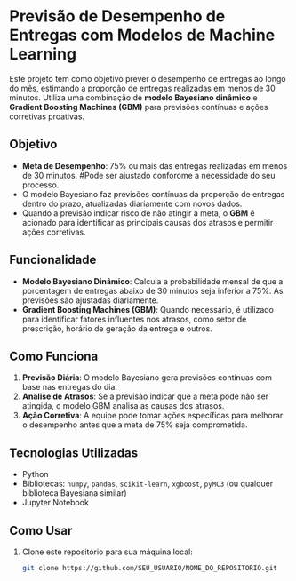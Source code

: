 # Previsão de Desempenho de Entregas com Modelos de Machine Learning

Este projeto tem como objetivo prever o desempenho de entregas ao longo do mês, estimando a proporção de entregas realizadas em menos de 30 minutos. Utiliza uma combinação de **modelo Bayesiano dinâmico** e **Gradient Boosting Machines (GBM)** para previsões contínuas e ações corretivas proativas.

## Objetivo
- **Meta de Desempenho**: 75% ou mais das entregas realizadas em menos de 30 minutos. #Pode ser ajustado conforome a necessidade do seu processo. 
- O modelo Bayesiano faz previsões contínuas da proporção de entregas dentro do prazo, atualizadas diariamente com novos dados.
- Quando a previsão indicar risco de não atingir a meta, o **GBM** é acionado para identificar as principais causas dos atrasos e permitir ações corretivas.

## Funcionalidade
- **Modelo Bayesiano Dinâmico**: Calcula a probabilidade mensal de que a porcentagem de entregas abaixo de 30 minutos seja inferior a 75%. As previsões são ajustadas diariamente.
- **Gradient Boosting Machines (GBM)**: Quando necessário, é utilizado para identificar fatores influentes nos atrasos, como setor de prescrição, horário de geração da entrega e outros.

## Como Funciona
1. **Previsão Diária**: O modelo Bayesiano gera previsões contínuas com base nas entregas do dia.
2. **Análise de Atrasos**: Se a previsão indicar que a meta pode não ser atingida, o modelo GBM analisa as causas dos atrasos.
3. **Ação Corretiva**: A equipe pode tomar ações específicas para melhorar o desempenho antes que a meta de 75% seja comprometida.

## Tecnologias Utilizadas
- Python
- Bibliotecas: `numpy`, `pandas`, `scikit-learn`, `xgboost`, `pyMC3` (ou qualquer biblioteca Bayesiana similar)
- Jupyter Notebook

## Como Usar
1. Clone este repositório para sua máquina local:
   ```bash
   git clone https://github.com/SEU_USUARIO/NOME_DO_REPOSITORIO.git
